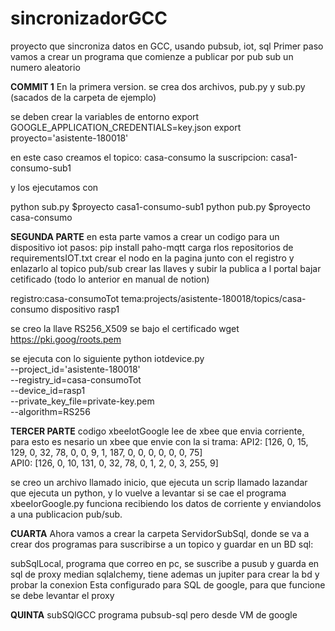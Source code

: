 # sincronizadorGCC
proyecto que sincroniza datos en GCC, usando pubsub, iot, sql 
Primer paso vamos a crear un programa que comienze a publicar por pub sub un numero aleatorio

**COMMIT 1**
En la primera version. se crea dos archivos, pub.py y sub.py (sacados de la carpeta de ejemplo)

se deben crear la variables de entorno
export GOOGLE_APPLICATION_CREDENTIALS=key.json
export proyecto='asistente-180018'

en este caso creamos el topico: casa-consumo 
la suscripcion: casa1-consumo-sub1

y los ejecutamos con

python sub.py $proyecto casa1-consumo-sub1
python pub.py $proyecto casa-consumo

**SEGUNDA PARTE**
en esta parte vamos a crear un codigo para un dispositivo iot
pasos:
pip install paho-mqtt
 carga rlos repositorios de requirementsIOT.txt 
 crear el nodo en la pagina junto con el registro y enlazarlo al topico pub/sub
 crear las llaves y subir la publica a l portal
 bajar cetificado
 (todo lo anterior en manual de notion)
 
 registro:casa-consumoTot
 tema:projects/asistente-180018/topics/casa-consumo
 dispositivo rasp1
 
 se creo la llave RS256_X509 
 se bajo el certificado wget https://pki.goog/roots.pem
 
 se ejecuta con lo siguiente
 python iotdevice.py \
      --project_id='asistente-180018' \
      --registry_id=casa-consumoTot \
      --device_id=rasp1 \
      --private_key_file=private-key.pem \
      --algorithm=RS256
      
 
 
**TERCER PARTE**
codigo xbeeIotGoogle lee de xbee que envia corriente, para esto es nesario un xbee que envie con la si trama:
API2: [126, 0, 15, 129, 0, 32, 78, 0, 0, 9, 1, 187, 0, 0, 0, 0, 0, 0, 75]  
API0: [126, 0, 10, 131, 0, 32, 78, 0, 1, 2, 0, 3, 255, 9] 

se creo un archivo llamado inicio, que ejecuta un scrip llamado lazandar que ejecuta un python, y lo vuelve a levantar si se 
cae
el programa xbeeIorGoogle.py funciona recibiendo los datos de corriente y enviandolos a una publicacion pub/sub. 


**CUARTA**
Ahora vamos a crear la carpeta ServidorSubSql, donde se va a crear dos programas para suscribirse a un topico
y guardar en un BD sql:

subSqlLocal, programa que correo en pc, se suscribe a pusub y guarda en sql de proxy 
median sqlalchemy, tiene ademas un jupiter para crear la bd y probar la conexion
Esta configurado para SQL de google, para que funcione se debe levantar el proxy

**QUINTA**
subSQlGCC programa pubsub-sql pero desde VM de google